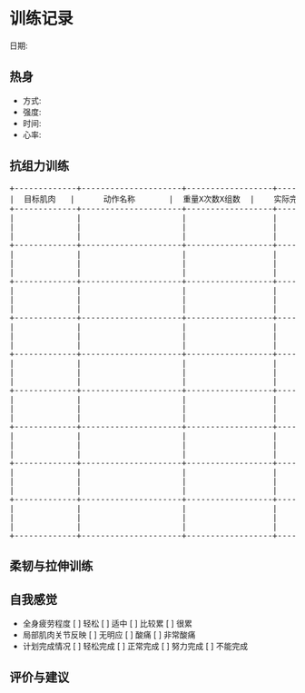 ﻿训练记录
========================
日期:
## 热身 ##
* 方式:
* 强度:
* 时间: 
* 心率:
## 抗组力训练 ##
<pre>
+-------------+---------------------+------------------+----------------------+
|  目标肌肉   |      动作名称       |  重量X次数X组数  |    实际完成          |
+-------------+---------------------+------------------+----------------------+
|             |                     |                  |                      |
|             |                     |                  |                      |
|             |                     |                  |                      |
+-------------+---------------------+------------------+----------------------+
|             |                     |                  |                      |
|             |                     |                  |                      |
|             |                     |                  |                      |
+-------------+---------------------+------------------+----------------------+
|             |                     |                  |                      |
|             |                     |                  |                      |
|             |                     |                  |                      |
+-------------+---------------------+------------------+----------------------+
|             |                     |                  |                      |
|             |                     |                  |                      |
|             |                     |                  |                      |
+-------------+---------------------+------------------+----------------------+
|             |                     |                  |                      |
|             |                     |                  |                      |
|             |                     |                  |                      |
+-------------+---------------------+------------------+----------------------+
|             |                     |                  |                      |
|             |                     |                  |                      |
|             |                     |                  |                      |
+-------------+---------------------+------------------+----------------------+
|             |                     |                  |                      |
|             |                     |                  |                      |
|             |                     |                  |                      |
+-------------+---------------------+------------------+----------------------+
|             |                     |                  |                      |
|             |                     |                  |                      |
|             |                     |                  |                      |
+-------------+---------------------+------------------+----------------------+
|             |                     |                  |                      |
|             |                     |                  |                      |
|             |                     |                  |                      |
+-------------+---------------------+------------------+----------------------+
</pre>
## 柔韧与拉伸训练 ##



## 自我感觉 ##
* 全身疲劳程度         [ ] 轻松      [ ] 适中      [ ] 比较累      [ ] 很累      
* 局部肌肉关节反映     [ ] 无明应    [ ] 酸痛      [ ] 非常酸痛 
* 计划完成情况         [ ] 轻松完成  [ ] 正常完成  [ ] 努力完成    [ ] 不能完成      

## 评价与建议 ##


